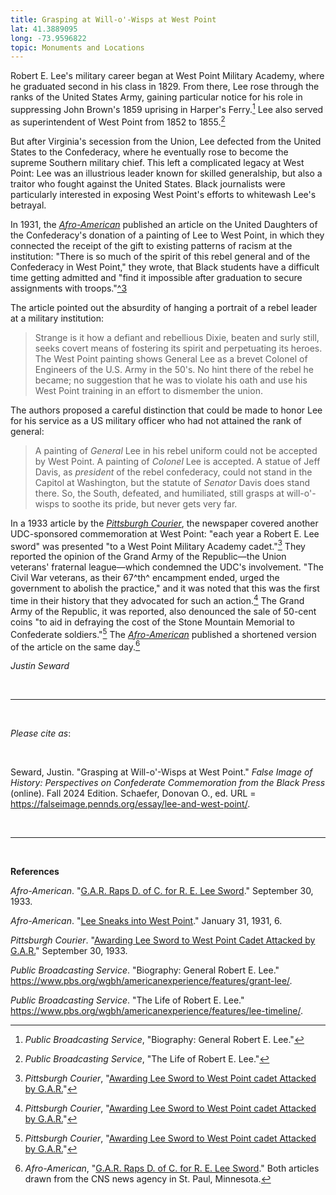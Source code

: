 ```yaml
---
title: Grasping at Will-o'-Wisps at West Point
lat: 41.3889095
long: -73.9596822
topic: Monuments and Locations
---
```

Robert E. Lee's military career began at West Point Military Academy, where he graduated second in his class in 1829. From there, Lee rose through the ranks of the United States Army, gaining particular notice for his role in suppressing John Brown's 1859 uprising in Harper's Ferry.[^1] Lee also served as superintendent of West Point from 1852 to 1855.[^2]

But after Virginia's secession from the Union, Lee defected from the United States to the Confederacy, where he eventually rose to become the supreme Southern military chief. This left a complicated legacy at West Point: Lee was an illustrious leader known for skilled generalship, but also a traitor who fought against the United States. Black journalists were particularly interested in exposing West Point's efforts to whitewash Lee's betrayal.

In 1931, the *[Afro-American](https://proxy.library.upenn.edu/login?url=https://www.proquest.com/publication/45589?accountid=14707&decadeSelected=1930+-+1939&yearSelected=1933&monthSelected=09&issueNameSelected=01933Y09Y30$23Sep+30,+1933)* published an article on the United Daughters of the Confederacy's donation of a painting of Lee to West Point, in which they connected the receipt of the gift to existing patterns of racism at the institution: "There is so much of the spirit of this rebel general and of the Confederacy in West Point," they wrote, that Black students have a difficult time getting admitted and "find it impossible after graduation to secure assignments with troops."[^3](*Afro-American*, "\[Lee Sneaks into West Point](https\://proxy.library.upenn.edu/login?url=https\://www.proquest.com/publication/45589?accountid=14707&decadeSelected=1930+-+1939&yearSelected=1933&monthSelected=09&issueNameSelected=01933Y09Y30$23Sep+30,+1933).")

The article pointed out the absurdity of hanging a portrait of a rebel leader at a military institution:

> Strange is it how a defiant and rebellious Dixie, beaten and surly still, seeks covert means of fostering its spirit and perpetuating its heroes. The West Point painting shows General Lee as a brevet Colonel of Engineers of the U.S. Army in the 50's. No hint there of the rebel he became; no suggestion that he was to violate his oath and use his West Point training in an effort to dismember the union.

The authors proposed a careful distinction that could be made to honor Lee for his service as a US military officer who had not attained the rank of general:

> A painting of *General* Lee in his rebel uniform could not be accepted by West Point. A painting of *Colonel* Lee is accepted. A statue of Jeff Davis, as *president* of the rebel confederacy, could not stand in the Capitol at Washington, but the statute of *Senator* Davis does stand there. So, the South, defeated, and humiliated, still grasps at will-o'-wisps to soothe its pride, but never gets very far.

In a 1933 article by the *[Pittsburgh Courier](https://www.newspapers.com/paper/new-pittsburgh-courier/13418/)*, the newspaper covered another UDC-sponsored commemoration at West Point: "each year a Robert E. Lee sword" was presented "to a West Point Military Academy cadet."[^4] They reported the opinion of the Grand Army of the Republic—the Union veterans' fraternal league—which condemned the UDC's involvement. "The Civil War veterans, as their 67^th^ encampment ended, urged the government to abolish the practice," and it was noted that this was the first time in their history that they advocated for such an action.[^5] The Grand Army of the Republic, it was reported, also denounced the sale of 50-cent coins "to aid in defraying the cost of the Stone Mountain Memorial to Confederate soldiers."[^6] The *[Afro-American](https://proxy.library.upenn.edu/login?url=https://www.proquest.com/publication/45589?accountid=14707&decadeSelected=1930+-+1939&yearSelected=1933&monthSelected=09&issueNameSelected=01933Y09Y30$23Sep+30,+1933)* published a shortened version of the article on the same day.[^7]

*Justin Seward*

<br>

<hr>

<br>

*Please cite as*: 

<br>

Seward, Justin. "Grasping at Will-o'-Wisps at West Point." *False Image of History: Perspectives on Confederate Commemoration from the Black Press* (online). Fall 2024 Edition. Schaefer, Donovan O., ed. URL = https://falseimage.pennds.org/essay/lee-and-west-point/.

<br>

<hr>

<br>

**References**

*Afro-American*. "[G.A.R. Raps D. of C. for R. E. Lee Sword](https://proxy.library.upenn.edu/login?url=https://www.proquest.com/publication/45589?accountid=14707&decadeSelected=1930+-+1939&yearSelected=1933&monthSelected=09&issueNameSelected=01933Y09Y30$23Sep+30,+1933)." September 30, 1933.

*Afro-American*. "[Lee Sneaks into West Point](https://proxy.library.upenn.edu/login?url=https://www.proquest.com/publication/45589?accountid=14707&decadeSelected=1930+-+1939&yearSelected=1933&monthSelected=09&issueNameSelected=01933Y09Y30$23Sep+30,+1933)." January 31, 1931, 6.

*Pittsburgh Courier*. "[Awarding Lee Sword to West Point Cadet Attacked by G.A.R.](https://www.newspapers.com/paper/new-pittsburgh-courier/13418/)" September 30, 1933.

*Public Broadcasting Service*. "Biography: General Robert E. Lee." <https://www.pbs.org/wgbh/americanexperience/features/grant-lee/>.

*Public Broadcasting Service*. "The Life of Robert E. Lee."
<https://www.pbs.org/wgbh/americanexperience/features/lee-timeline/>.

[^1]: *Public Broadcasting Service*, "Biography: General Robert E. Lee."

[^2]: *Public Broadcasting Service*, "The Life of Robert E. Lee."

[^4]: *Pittsburgh Courier*, "[Awarding Lee Sword to West Point cadet Attacked by G.A.R.](https://www.newspapers.com/paper/new-pittsburgh-courier/13418/)"

[^5]: *Pittsburgh Courier*, "[Awarding Lee Sword to West Point cadet Attacked by G.A.R.](https://www.newspapers.com/paper/new-pittsburgh-courier/13418/)"

[^6]: *Pittsburgh Courier*, "[Awarding Lee Sword to West Point cadet Attacked by G.A.R.](https://www.newspapers.com/paper/new-pittsburgh-courier/13418/)"

[^7]: *Afro-American*, "[G.A.R. Raps D. of C. for R. E. Lee Sword](https://proxy.library.upenn.edu/login?url=https://www.proquest.com/publication/45589?accountid=14707&decadeSelected=1930+-+1939&yearSelected=1933&monthSelected=09&issueNameSelected=01933Y09Y30$23Sep+30,+1933)." Both articles drawn from the CNS news agency in St. Paul, Minnesota.
